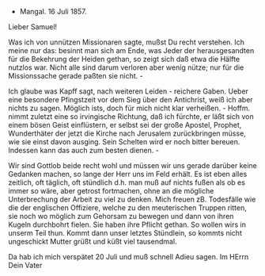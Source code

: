 + Mangal. 16 Juli 1857.

Lieber Samuel!

Was ich von unnützen Missionaren sagte, mußst Du recht verstehen. Ich meine nur das: besinnt man sich am Ende, was Jeder der herausgesandten für die Bekehrung der Heiden gethan, so zeigt sich daß etwa die Hälfte nutzlos war. Nicht alle sind darum verloren aber wenig nütze; nur für die Missionssache gerade paßten sie nicht. -

Ich glaube was Kapff sagt, nach weiteren Leiden - reichere Gaben. Ueber eine besondere Pfingstzeit vor dem Sieg über den Antichrist, weiß ich aber nichts zu sagen. Möglich ists, doch für mich nicht klar verheißen. - Hoffm. nimmt zuletzt eine so irvingische Richtung, daß ich fürchte, er läßt sich von einem bösen Geist einflüstern, er selbst sei der große Apostel, Prophet, Wunderthäter der jetzt die Kirche nach Jerusalem zurückbringen müsse, wie sie einst davon ausging. Sein Schelten wird er noch bitter bereuen. Indessen kann das auch zum besten dienen. -

Wir sind Gottlob beide recht wohl und müssen wir uns gerade darüber keine Gedanken machen, so lange der Herr uns im Feld erhält. Es ist eben alles zeitlich, oft täglich, oft stündlich d.h. man muß auf nichts fußen als ob es immer so wäre, aber getrost fortmachen, ohne an die mögliche Unterbrechung der Arbeit zu viel zu denken. Mich freuen zB. Todesfälle wie die der englischen Offiziere, welche zu den meuterischen Truppen ritten, sie noch wo möglich zum Gehorsam zu bewegen und dann von ihren Kugeln durchbohrt fielen. Sie haben ihre Pflicht gethan. So wollen wirs in unserm Teil thun. Kommt dann unser letztes Stündlein, so kommts nicht ungeschickt 
Mutter grüßt und küßt viel tausendmal.

Da hab ich mich verspätet 20 Juli und muß schnell Adieu sagen.  Im HErrn Dein Vater

